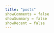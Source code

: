 ```yaml
---
title: "posts"
showComments = false
showSummary = false
showRecent = false
---
```



<script src="https://cdn.jsdelivr.net/npm/@mux/mux-player"></script>

 <script type="application/ld+json ">
{
"@context": "https://schema.org/",
"@type": "VideoObject",
"name": "just music",
"contentUrl": "https://stream.mux.com/TuwIv5SEl4l3QBPCS02E0295eYCCV00QPwlbdvMHzjt4ng.m3u8",
"thumbnailUrl": "https://www.themoviedb.org/t/p/original/9eSoJrj8LkbUzuPSJzgSXWKexKj.jpg?width=314&fit_mode=preserve&time=25",
"uploadDate": "2023-12-25T06:24:19Z",
}

</script>